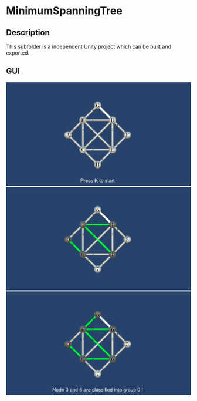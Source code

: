 # MinimumSpanningTree

## Description

This subfolder is a independent Unity project which can be built and exported.

## GUI

![Practical 3 Screenshot 1](../img/practical_3_01.png)
![Practical 3 Screenshot 2](../img/practical_3_02.png)
![Practical 3 Screenshot 3](../img/practical_3_03.png)
